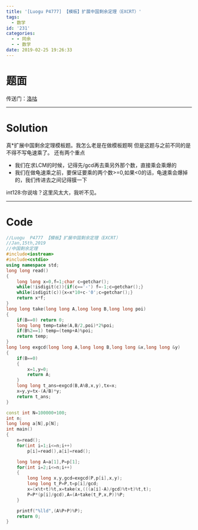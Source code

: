 ```yaml
---
title: '[Luogu P4777] 【模板】扩展中国剩余定理（EXCRT）'
tags:
  - 数学
id: '231'
categories:
  - - 同余
  - - 数学
date: 2019-02-25 19:26:33
---
```


# 题面

传送门：[洛咕](https://www.luogu.org/problemnew/show/P4777)

* * *

# Solution

真\*扩展中国剩余定理模板题。我怎么老是在做模板题啊 但是这题与之前不同的是不得不写龟速乘了。 还有两个重点

*   我们在求LCM的时候，记得先/gcd再去乘另外那个数，直接乘会乘爆的
*   我们在做龟速乘之前，要保证要乘的两个数>=0,如果<0的话，龟速乘会爆掉的，我们传进去之间记得膜一下

int128:你说啥？这里风太大，我听不见。

* * *

# Code

```cpp
//Luogu  P4777 【模板】扩展中国剩余定理（EXCRT）
//Jan,15th,2019
//中国剩余定理
#include<iostream>
#include<cstdio>
using namespace std;
long long read()
{
    long long x=0,f=1;char c=getchar();
    while(!isdigit(c)){if(c=='-') f=-1;c=getchar();}
    while(isdigit(c)){x=x*10+c-'0';c=getchar();}
    return x*f;
}
long long take(long long A,long long B,long long poi)
{
    if(B==0) return 0;
    long long temp=take(A,B/2,poi)*2%poi;
    if(B%2==1) temp=(temp+A)%poi;
    return temp;
}
long long exgcd(long long A,long long B,long long &x,long long &y)
{
    if(B==0)
    {
        x=1,y=0;
        return A;
    }
    long long t_ans=exgcd(B,A%B,x,y),tx=x;
    x=y,y=tx-(A/B)*y;
    return t_ans;
}

const int N=100000+100;
int n;
long long a[N],p[N];
int main()
{
    n=read();
    for(int i=1;i<=n;i++)
        p[i]=read(),a[i]=read();

    long long A=a[1],P=p[1];
    for(int i=2;i<=n;i++)
    {
        long long x,y,gcd=exgcd(P,p[i],x,y);
        long long t_P=P,t=p[i]/gcd;
        x=(x%t+t)%t,x=take(x,(((a[i]-A)/gcd)%t+t)%t,t);
        P=P*(p[i]/gcd),A=(A+take(t_P,x,P))%P;
    }

    printf("%lld",(A%P+P)%P);
    return 0;
}

```